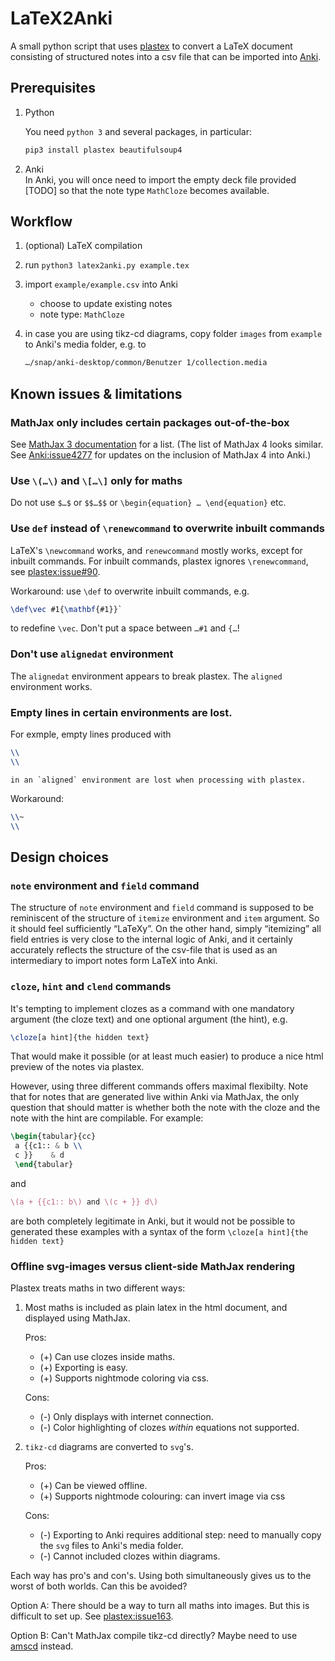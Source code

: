 # LaTeX2Anki

A small python script that uses [plastex](https://plastex.github.io/plastex/) to convert a LaTeX document consisting of structured notes into a csv file that can be imported into [Anki](https://apps.ankiweb.net/).

## Prerequisites

1. Python

   You need `python 3` and several packages, in particular:
   ``` bash
   pip3 install plastex beautifulsoup4
   ``` 

2. Anki<br>
   In Anki, you will once need to import the empty deck file provided [TODO] so that the note type `MathCloze` becomes available.

## Workflow

1. (optional) LaTeX compilation
2. run `python3 latex2anki.py example.tex`
3. import `example/example.csv` into Anki

   - choose to update existing notes
   - note type: `MathCloze`
   
4. in case you are using tikz-cd diagrams, copy folder `images` from `example` to Anki's media folder, e.g. to
   ``` bash
   …/snap/anki-desktop/common/Benutzer 1/collection.media
   ```
   
## Known issues & limitations
    
### MathJax only includes certain packages out-of-the-box
 
See  [MathJax 3 documentation](https://docs.mathjax.org/en/v3.0/input/tex/extensions/ams.html ) for a list. (The list of MathJax 4 looks similar.  See [Anki:issue4277](https://github.com/ankitects/anki/issues/4277) for updates on the inclusion of MathJax 4 into Anki.)
        
### Use `\(…\)` and `\[…\]` only for maths
  
Do not use `$…$` or `$$…$$` or `\begin{equation} … \end{equation}` etc. 
    
### Use `def` instead of `\renewcommand` to overwrite inbuilt commands
LaTeX's `\newcommand` works, and `renewcommand` mostly works, except for inbuilt commands.
For inbuilt commands, plastex ignores `\renewcommand`, see [plastex:issue#90](https://github.com/plastex/plastex/issues/90).
        
Workaround:  use `\def` to overwrite inbuilt commands, e.g.

``` latex
\def\vec #1{\mathbf{#1}}`
```
to redefine `\vec`.  Don't put  a space between  `…#1` and `{…`!

### Don't use `alignedat` environment
The `alignedat` environment appears to break plastex.
The `aligned` environment works.

### Empty lines in certain environments are lost.
For exmple, empty lines produced with 

``` latex
\\
\\  
```
    in an `aligned` environment are lost when processing with plastex.
Workaround:
``` latex
\\~
\\
```
## Design choices
   
### `note` environment and `field` command

The structure of `note` environment and `field` command is supposed to be reminiscent of the structure of `itemize` environment and `item` argument.  So it should feel sufficiently “LaTeXy”.  On the other hand, simply “itemizing” all field entries is very close to the internal logic of Anki, and it certainly accurately reflects the structure of the csv-file that is used as an intermediary to import notes form LaTeX into Anki.
 
### `cloze`, `hint` and `clend` commands

It's tempting to implement clozes as a command with one mandatory argument (the cloze text) and one optional argument (the hint), e.g.

``` latex
\cloze[a hint]{the hidden text}
```
That would make it possible (or at least much easier) to produce a nice html preview of the notes via plastex. 

However, using three different commands offers maximal flexibilty.
Note that for notes that are generated live within Anki via MathJax, the only question that should matter is whether both the note with the cloze and the note with the hint are compilable.  For example:

``` latex
\begin{tabular}{cc}
 a {{c1:: & b \\
 c }}    & d 
 \end{tabular}
```
and 

``` latex
\(a + {{c1:: b\) and \(c + }} d\)
```
are both completely legitimate in Anki, but it would not be possible to generated these examples with a syntax of the form `\cloze[a hint]{the hidden text}`
   
### Offline svg-images versus client-side MathJax rendering

Plastex treats maths in two different ways:

1. Most maths is included as plain latex in the html document, and displayed using MathJax.

   Pros:
    - (+) Can use clozes inside maths.  
    - (+) Exporting is easy.
    - (+) Supports nightmode coloring via css.
    
    Cons:
    - (-) Only displays with internet connection.
    - (-) Color highlighting of clozes *within* equations not supported.
    
2. `tikz-cd` diagrams are converted to `svg`'s.

    Pros: 
    - (+) Can be viewed offline.
    - (+) Supports nightmode colouring: can invert image via css
    
    Cons:  
    - (-) Exporting to Anki requires additional step: need to manually copy the `svg` files to Anki's media folder.
    - (-) Cannot included clozes within diagrams.     

Each way has pro's and con's.  Using both simultaneously gives us to the worst of both worlds.  Can this be avoided?
  
Option A: There should be a way to turn all maths into images.  But this is difficult to set up.  See
  [plastex:issue163](https://github.com/plastex/plastex/issues/163).
  
Option B: Can't MathJax compile tikz-cd directly?  Maybe need to use [amscd](https://docs.mathjax.org/en/latest/input/tex/extensions/amscd.html) instead.

